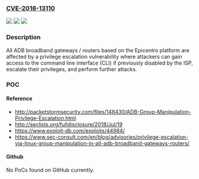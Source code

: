 ### [CVE-2018-13110](https://cve.mitre.org/cgi-bin/cvename.cgi?name=CVE-2018-13110)
![](https://img.shields.io/static/v1?label=Product&message=n%2Fa&color=blue)
![](https://img.shields.io/static/v1?label=Version&message=n%2Fa&color=blue)
![](https://img.shields.io/static/v1?label=Vulnerability&message=n%2Fa&color=brighgreen)

### Description

All ADB broadband gateways / routers based on the Epicentro platform are affected by a privilege escalation vulnerability where attackers can gain access to the command line interface (CLI) if previously disabled by the ISP, escalate their privileges, and perform further attacks.

### POC

#### Reference
- http://packetstormsecurity.com/files/148430/ADB-Group-Manipulation-Privilege-Escalation.html
- http://seclists.org/fulldisclosure/2018/Jul/19
- https://www.exploit-db.com/exploits/44984/
- https://www.sec-consult.com/en/blog/advisories/privilege-escalation-via-linux-group-manipulation-in-all-adb-broadband-gateways-routers/

#### Github
No PoCs found on GitHub currently.


